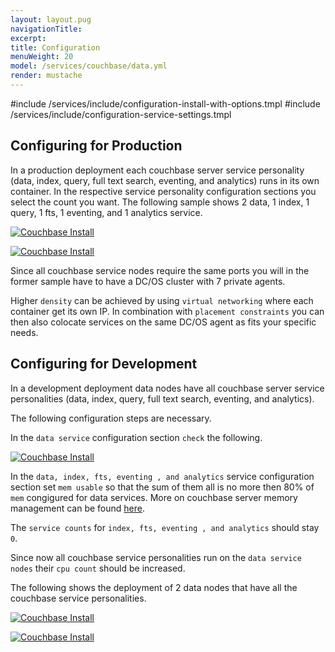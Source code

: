 ```yaml
---
layout: layout.pug
navigationTitle:
excerpt:
title: Configuration
menuWeight: 20
model: /services/couchbase/data.yml
render: mustache
---
```


#include /services/include/configuration-install-with-options.tmpl
#include /services/include/configuration-service-settings.tmpl

## Configuring for Production
In a production deployment each couchbase server service personality (data, index, query, full text search, eventing, and analytics) runs in its own container. In the respective service personality configuration sections you select the count you want. The following sample shows 2 data, 1 index, 1 query, 1 fts, 1 eventing, and 1 analytics service.

[<img src="/services/couchbase/0.2.0-5.5.0/img/couch_prod_conf_1.png" alt="Couchbase Install"/>](/services/couchbase/0.2.0-5.5.0/img/couch_prod_conf_1.png)

[<img src="/services/couchbase/0.2.0-5.5.0/img/couch_prod_conf_2.png" alt="Couchbase Install"/>](/services/couchbase/0.2.0-5.5.0/img/couch_prod_conf_2.png)

Since all couchbase service nodes require the same ports you will in the former sample have to have a DC/OS cluster with 7 private agents.

Higher `density` can be achieved by using `virtual networking` where each container get its own IP. In combination with `placement constraints` you can then also colocate services on the same DC/OS agent as fits your specific needs.

## Configuring for Development
In a development deployment data nodes have all couchbase server service personalities (data, index, query, full text search, eventing, and analytics).

The following configuration steps are necessary.

In the `data service` configuration section `check` the following.

[<img src="/services/couchbase/0.2.0-5.5.0/img/couch_dev_conf_1.png" alt="Couchbase Install"/>](/services/couchbase/0.2.0-5.5.0/img/couch_dev_conf_1.png)

In the `data, index, fts, eventing , and analytics` service configuration section set `mem usable` so that the sum of them all is no more then 80% of `mem` congigured for data services. More on couchbase server memory management can be found [here](https://developer.couchbase.com/documentation/server/current/understanding-couchbase/buckets-memory-and-storage/memory.html).

The `service counts` for `index, fts, eventing , and analytics` should stay `0`.

Since now all couchbase service personalities run on the `data service nodes` their `cpu count` should be increased.

The following shows the deployment of 2 data nodes that have all the couchbase service personalities.

[<img src="/services/couchbase/0.2.0-5.5.0/img/couch_dev_conf_2.png" alt="Couchbase Install"/>](/services/couchbase/0.2.0-5.5.0/img/couch_dev_conf_2.png)

[<img src="/services/couchbase/0.2.0-5.5.0/img/couch_dev_conf_3.png" alt="Couchbase Install"/>](/services/couchbase/0.2.0-5.5.0/img/couch_dev_conf_3.png)
